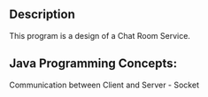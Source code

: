 ## Description
This program is a design of a Chat Room Service.

## Java Programming Concepts:
Communication between Client and Server - Socket
